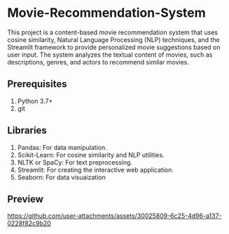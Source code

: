 # Movie-Recommendation-System

This project is a content-based movie recommendation system that uses cosine similarity, Natural Language Processing (NLP) techniques, and the Streamlit framework to provide personalized movie suggestions based on user input. The system analyzes the textual content of movies, such as descriptions, genres, and actors  to recommend similar movies.

## Prerequisites
1. Python 3.7+
2. git 

## Libraries
1. Pandas: For data manipulation.
2. Scikit-Learn: For cosine similarity and NLP utilities.
3. NLTK or SpaCy: For text preprocessing.
4. Streamlit: For creating the interactive web application.
5. Seaborn: For data visuaization

## Preview 


https://github.com/user-attachments/assets/30025809-6c25-4d96-a137-0228f82c9b20

